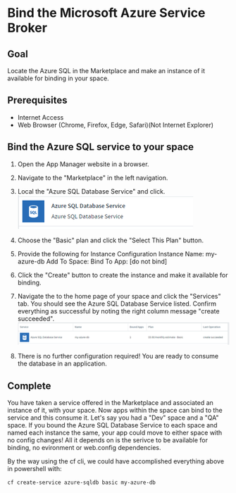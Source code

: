 # Bind the Microsoft Azure Service Broker

## Goal

Locate the Azure SQL in the Marketplace and make an instance of it available for binding in your space.

## Prerequisites

- Internet Access
- Web Browser (Chrome, Firefox, Edge, Safari)(Not Internet Explorer)

## Bind the Azure SQL service to your space

1. Open the App Manager website in a browser.

1. Navigate to the "Marketplace" in the left navigation.

1. Local the "Azure SQL Database Service" and click.
  ![Marketplace - Azure SQL](a_azure_sql_marketplace.PNG)

1. Choose the "Basic" plan and click the "Select This Plan" button.

1. Provide the following for Instance Configuration
  Instance Name: my-azure-db
  Add To Space: <choose your student space>
  Bind To App: [do not bind]

1. Click the "Create" button to create the instance and make it available for binding.

1. Navigate the to the home page of your space and click the "Services" tab. You should see the Azure SQL Database Service listed. Confirm everything as successful by noting the right column message "create succeeded".
  ![Services - Azure SQL](a_azure_sql_services.PNG)

1. There is no further configuration required! You are ready to consume the database in an application.

## Complete

You have taken a service offered in the Marketplace and associated an instance of it, with your space. Now apps within the space can bind to the service and this consume it. Let's say you had a "Dev" space and a "QA" space. If you bound the Azure SQL Database Service to each space and named each instance the same, your app could move to either space with no config changes! All it depends on is the serivce to be available for binding, no evironment or web.config dependencies.

By the way using the cf cli, we could have accomplished everything above in powershell with:

```bash
cf create-service azure-sqldb basic my-azure-db
```